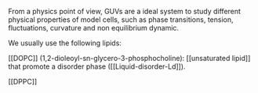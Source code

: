 From a physics point of view, GUVs are a ideal system to study different physical properties of model cells, such as phase transitions, tension, fluctuations, curvature and non equilibrium dynamic. 

We usually use the following lipids:

[[DOPC]] (1,2-dioleoyl-sn-glycero-3-phosphocholine): [[unsaturated lipid]] that promote a disorder phase ([[Liquid-disorder-Ld]]). 

[[DPPC]] 
